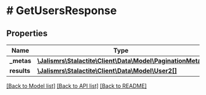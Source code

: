 # # GetUsersResponse

## Properties

Name | Type | Description | Notes
------------ | ------------- | ------------- | -------------
**_metas** | [**\Jalismrs\Stalactite\Client\Data\Model\PaginationMetas**](PaginationMetas.md) |  |
**results** | [**\Jalismrs\Stalactite\Client\Data\Model\User2[]**](User2.md) |  |

[[Back to Model list]](../../README.md#models) [[Back to API list]](../../README.md#endpoints) [[Back to README]](../../README.md)
